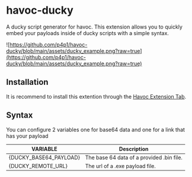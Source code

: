 # havoc-ducky
A ducky script generator for havoc. This extension allows you to quickly embed your payloads
inside of ducky scripts with a simple syntax.

![https://github.com/p4p1/havoc-ducky/blob/main/assets/ducky_example.png?raw=true](https://github.com/p4p1/havoc-ducky/blob/main/assets/ducky_example.png?raw=true)

## Installation
It is recommend to install this extention through the [Havoc Extension Tab](https://p4p1.github.io/havoc-store/).

## Syntax
You can configure 2 variables one for base64 data and one for a link that has your payload

| VARIABLE               | Description                               |
|------------------------|-------------------------------------------|
| {DUCKY_BASE64_PAYLOAD} | The base 64 data of a provided .bin file. |
| {DUCKY_REMOTE_URL}     | The url of a .exe payload file.           |
